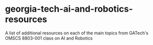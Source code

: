 # georgia-tech-ai-and-robotics-resources
A list of additional resources on each of the main topics from GATech's OMSCS 8803-001 class on AI and Robotics
